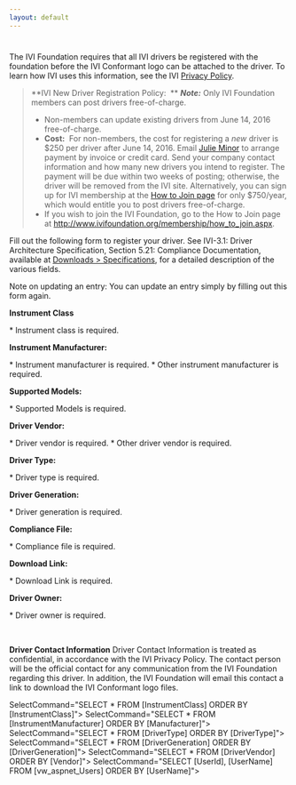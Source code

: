 ```yaml
---
layout: default
---
```

#

The IVI Foundation requires that all IVI drivers be registered with the
foundation before the IVI Conformant logo can be attached to the driver.
To learn how IVI uses this information, see the IVI [Privacy Policy](../privacy_policy.html).

> **IVI New Driver Registration Policy: 
> **
> ***Note:*** Only IVI Foundation members can post drivers
> free-of-charge.  
>
>   - Non-members can update existing drivers from June 14, 2016
>     free-of-charge.
>   - **Cost:**  For non-members, the cost for registering a *new*
>     driver is $250 per driver after June 14, 2016. Email [Julie Minor](mailto:admin@ivifoundation.org) to arrange payment by
>     invoice or credit card. Send your company contact information and
>     how many new drivers you intend to register. The payment will be
>     due within two weeks of posting; otherwise, the driver will be
>     removed from the IVI site. Alternatively, you can sign up for IVI
>     membership at the [How to Join page](http://ivifoundation.org/membership/how_to_join.html) for
>     only $750/year, which would entitle you to post drivers
>     free-of-charge.
>   - If you wish to join the IVI Foundation, go to the How to Join page
>     at <http://www.ivifoundation.org/membership/how_to_join.aspx>.
>

Fill out the following form to register your driver. See IVI-3.1: Driver
Architecture Specification, Section 5.21: Compliance Documentation,
available at [Downloads \> Specifications](../specifications/default.html), for a detailed
description of the various fields.

Note on updating an entry: You can update an entry simply by filling out
this form again.

**Instrument Class**

\* Instrument class is required.

**Instrument Manufacturer:**

\* Instrument manufacturer is required.
\* Other instrument manufacturer is required. 

**Supported Models:**

\* Supported Models is required.

**Driver Vendor:**

\* Driver vendor is required.
\* Other driver vendor is required.   

**Driver Type:**

\* Driver type is required.

**Driver Generation:**

\* Driver generation is required.

**Compliance File:**

\* Compliance file is required.

**Download Link:**

\* Download Link is required.

**Driver Owner:**

\* Driver owner is required.




 

**Driver Contact Information**
Driver Contact Information is treated as confidential, in accordance
with the IVI Privacy Policy. The contact person will be the official
contact for any communication from the IVI Foundation regarding this
driver. In addition, the IVI Foundation will email this contact a link
to download the IVI Conformant logo files.

SelectCommand="SELECT \* FROM \[InstrumentClass\] ORDER BY
\[InstrumentClass\]"\> SelectCommand="SELECT \* FROM
\[InstrumentManufacturer\] ORDER BY \[Manufacturer\]"\>
SelectCommand="SELECT \* FROM \[DriverType\] ORDER BY \[DriverType\]"\>
SelectCommand="SELECT \* FROM \[DriverGeneration\] ORDER BY
\[DriverGeneration\]"\> SelectCommand="SELECT \* FROM \[DriverVendor\]
ORDER BY \[Vendor\]"\> SelectCommand="SELECT \[UserId\], \[UserName\]
FROM \[vw\_aspnet\_Users\] ORDER BY \[UserName\]"\>
